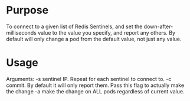 # Purpose

To connect to a given list of Redis Sentinels, and set the
down-after-milliseconds value to the value you specify, and report any
others. By default will only change a pod from the default value, not
just any value.


# Usage

Arguments:
  -s sentinel IP. Repeat for each sentinel to connect to.
  -c commit. By default it will only report them. Pass this flag to
		actually make the change
  -a make the change on ALL pods regardless of current value.

